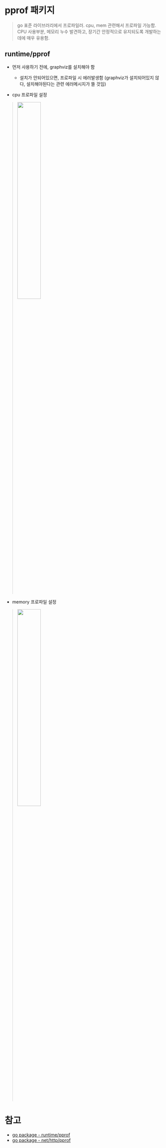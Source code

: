 # pprof 패키지
> go 표준 라이브러리에서 프로파일러. cpu, mem 관련해서 프로파일 가능함.   
> CPU 사용부분, 메모리 누수 발견하고, 장기간 안정적으로 유지되도록 개발하는 데에 매우 유용함.

## runtime/pprof
+ 먼저 사용하기 전에, graphviz를 설치해야 함
   + 설치가 안되어있으면, 프로파일 시 에러발생함 (graphviz가 설치되어있지 않다, 설치해야된다는 관련 에러메시지가 뜰 것임)


+ cpu 프로파일 설정
> <img src="https://user-images.githubusercontent.com/72974863/216878976-7c60036a-ccd9-418e-9395-4d9d52a64755.png" width=40% height=40%>   



+ memory 프로파일 설정
> <img src="https://user-images.githubusercontent.com/72974863/216879113-747be115-2fcb-4767-917b-de63a4efeba6.png" width=40% height=40%>


# 참고
+ [go package - runtime/pprof](https://pkg.go.dev/runtime/pprof)
+ [go package - net/http/pprof](https://pkg.go.dev/net/http/pprof)
